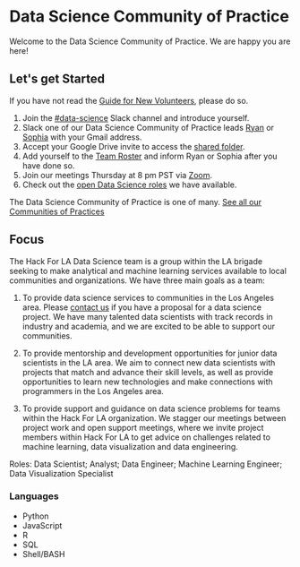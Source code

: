 # Data Science Community of Practice 

Welcome to the Data Science Community of Practice. We are happy you are here!

## Let's get Started

If you have not read the [Guide for New Volunteers](https://www.hackforla.org/getting-started), please do so.  

1. Join the [#data-science](https://hackforla.slack.com/archives/CGRATJCCF) Slack channel and introduce yourself.
1. Slack one of our Data Science Community of Practice leads [Ryan](https://hackforla.slack.com/team/UPB2FHJCX) or [Sophia](https://hackforla.slack.com/team/UN7V7L934) with your Gmail address.
1. Accept your Google Drive invite to access the [shared folder](https://drive.google.com/drive/u/0/folders/17VuPq--bK2RvBiAG87C0Vo1oM7nluuS7).
1. Add yourself to the [Team Roster](https://docs.google.com/spreadsheets/d/1QJltNh1gOybfebe-RkT-xS7m4OtxbuFfaJ4OujeA4h0/edit) and inform Ryan or Sophia after you have done so.
1. Join our meetings Thursday at 8 pm PST via [Zoom](https://us02web.zoom.us/meeting/register/tZUtce6orz4iG9MNqpyyM8P24SP16YfTVaoo).
1. Check out the [open Data Science roles](https://github.com/hackforla/data-science/projects/2) we have available.

The Data Science Community of Practice is one of many.  [See all our Communities of Practices](https://github.com/hackforla/communities-of-practice/blob/main/README.md)


## Focus

The Hack For LA Data Science team is a group within the LA brigade seeking to make analytical and machine learning services available to local communities and organizations. We have three main goals as a team:

1. To provide data science services to communities in the Los Angeles area. Please [contact us](mailto:datascience@hackforla.org) if you have a proposal for a data science project. We have many talented data scientists with track records in industry and academia, and we are excited to be able to support our communities.

2. To provide mentorship and development opportunities for junior data scientists in the LA area. We aim to connect new data scientists with projects that match and advance their skill levels, as well as provide opportunities to learn new technologies and make connections with programmers in the Los Angeles area.

3. To provide support and guidance on data science problems for teams within the Hack For LA organization. We stagger our meetings between project work and open support meetings, where we invite project members within Hack For LA to get advice on challenges related to machine learning, data visualization and data engineering.

Roles: Data Scientist; Analyst; Data Engineer; Machine Learning Engineer; Data Visualization Specialist


### Languages
- Python
- JavaScript
- R
- SQL
- Shell/BASH
